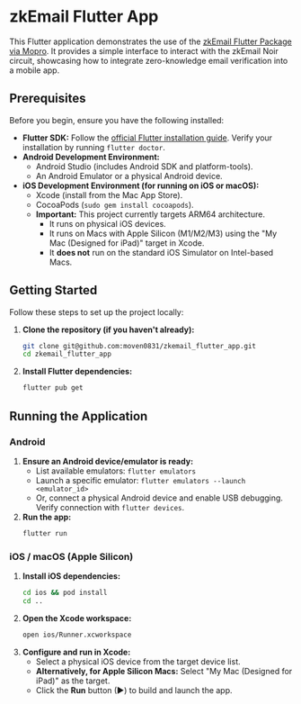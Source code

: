 # zkEmail Flutter App

This Flutter application demonstrates the use of the [zkEmail Flutter Package via Mopro](https://github.com/zkmopro/zkemail_flutter_package). It provides a simple interface to interact with the zkEmail Noir circuit, showcasing how to integrate zero-knowledge email verification into a mobile app.

## Prerequisites

Before you begin, ensure you have the following installed:

*   **Flutter SDK:** Follow the [official Flutter installation guide](https://docs.flutter.dev/get-started/install). Verify your installation by running `flutter doctor`.
*   **Android Development Environment:**
    *   Android Studio (includes Android SDK and platform-tools).
    *   An Android Emulator or a physical Android device.
*   **iOS Development Environment (for running on iOS or macOS):**
    *   Xcode (install from the Mac App Store).
    *   CocoaPods (`sudo gem install cocoapods`).
    *   **Important:** This project currently targets ARM64 architecture.
        *   It runs on physical iOS devices.
        *   It runs on Macs with Apple Silicon (M1/M2/M3) using the "My Mac (Designed for iPad)" target in Xcode.
        *   It **does not** run on the standard iOS Simulator on Intel-based Macs.

## Getting Started

Follow these steps to set up the project locally:

1.  **Clone the repository (if you haven't already):**
    ```bash
    git clone git@github.com:moven0831/zkemail_flutter_app.git
    cd zkemail_flutter_app
    ```

2.  **Install Flutter dependencies:**
    ```bash
    flutter pub get
    ```

## Running the Application

### Android

1.  **Ensure an Android device/emulator is ready:**
    *   List available emulators: `flutter emulators`
    *   Launch a specific emulator: `flutter emulators --launch <emulator_id>`
    *   Or, connect a physical Android device and enable USB debugging. Verify connection with `flutter devices`.
2.  **Run the app:**
    ```bash
    flutter run
    ```

### iOS / macOS (Apple Silicon)

1.  **Install iOS dependencies:**
    ```bash
    cd ios && pod install
    cd ..
    ```
2.  **Open the Xcode workspace:**
    ```bash
    open ios/Runner.xcworkspace
    ```
3.  **Configure and run in Xcode:**
    *   Select a physical iOS device from the target device list.
    *   **Alternatively, for Apple Silicon Macs:** Select "My Mac (Designed for iPad)" as the target.
    *   Click the **Run** button (▶) to build and launch the app.
